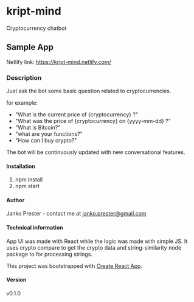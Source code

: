 # kript-mind

Cryptocurrency chatbot

## Sample App
Netlify link: https://kript-mind.netlify.com/

### Description
 Just ask the bot some basic question related to cryptocurrencies. 

for example:
- "What is the current price of {cryptocurrency} ?"
- "What was the price of {cryptocurrency} on {yyyy-mm-dd} ?"
- "What is Bitcoin?"
- "what are your functions?"
- "How can I buy crypto?"

The bot will be continuously updated with new conversational features.


#### Installation

1. npm install
2. npm start


#### Author
Janko Prester - contact me at janko.prester@gmail.com

#### Technical information
App UI was made with React while the logic was made with simple JS. It uses crypto compare to get the crypto data and string-similarity node package to for processing strings.

This project was bootstrapped with [Create React App](https://github.com/facebookincubator/create-react-app).


#### Version
v0.1.0

